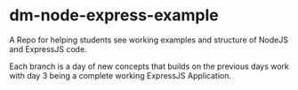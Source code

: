 # dm-node-express-example
A Repo for helping students see working examples and structure of NodeJS and ExpressJS code.

Each branch is a day of new concepts that builds on the previous days work with day 3 being a complete working ExpressJS Application.
